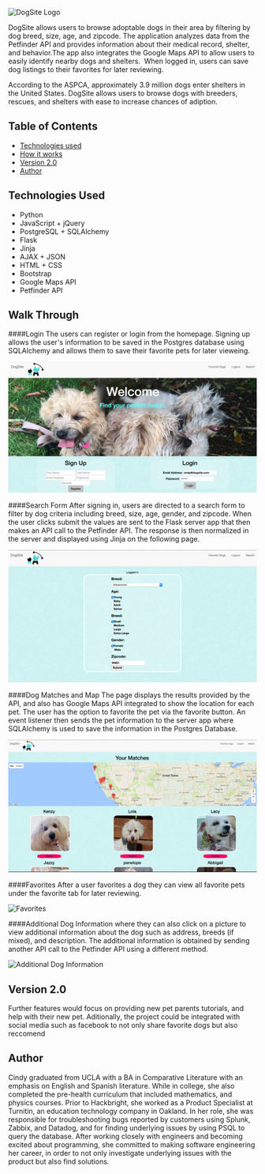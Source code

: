 ![DogSite Logo](/graphics/Doglogo.png")

DogSite allows users to browse adoptable dogs in their area by filtering by dog breed, size, age, and zipcode. The application analyzes data from the Petfinder API and provides information about their medical record, shelter, and behavior.The app also integrates the Google Maps API to allow users to easily identify nearby dogs and shelters.  When logged in, users can save dog listings to their favorites for later reviewing.  

According to the ASPCA, approximately 3.9 million dogs enter shelters in the United States. DogSite allows users to browse dogs with breeders, rescues, and shelters with ease to increase chances of adiption. 


## Table of Contents
* [Technologies used](#technologiesused)
* [How it works](#how)
* [Version 2.0](#v2)
* [Author](#author)


## <a name="technologiesused"></a>Technologies Used
* Python
* JavaScript + jQuery
* PostgreSQL + SQLAlchemy
* Flask
* Jinja
* AJAX + JSON
* HTML + CSS
* Bootstrap
* Google Maps API
* Petfinder API

## <a name="how"></a>Walk Through

####Login 
The users can register or login from the homepage. Signing up allows the user's information to be saved in the Postgres database using SQLAlchemy and allows them to save their favorite pets for later vieweing.

![Login](/graphics/homepage.png)

####Search Form
After signing in, users are directed to a search form to filter by dog criteria including breed, size, age, gender, and zipcode. When the user clicks submit the values are sent to the Flask server app that then makes an API call to the Petfinder API. The response is then normalized in the server and displayed using Jinja on the following page. 

![Search Form](/graphics/search_form.png)

####Dog Matches and Map
The page displays the results provided by the API, and also has Google Maps API integrated to show the location for each pet. The user has the option to favorite the pet via the favorite button. An event listener then sends the pet information to the server app where SQLAlchemy is used to save the information in the Postgres Database. 

![Dog Matches](/graphics/display_pets.png)

####Favorites
After a user favorites a dog they can view all favorite pets under the favorite tab for later reviewing.   

![Favorites](/graphics/favorites.gif)

####Additional Dog Information
where they can also click on a picture to view additional information about the dog such as address, breeds (if mixed), and description. The additional information is obtained by sending another API call to the Petfinder API using a different method.

![Additional Dog Information](/graphics/additional_info.gif)


## <a name="v2"></a>Version 2.0

Further features would focus on providing new pet parents tutorials, and help with their new pet. Aditionally, the project could be integrated with social media such as facebook to not only share favorite dogs but also reccomend


## <a name="author"></a>Author
Cindy graduated from UCLA with a BA in Comparative Literature with an emphasis on English and Spanish literature. While in college, she also completed the pre-health curriculum that included mathematics, and physics courses. Prior to Hackbright, she worked as a Product Specialist at Turnitin, an education technology company in Oakland. In her role, she was responsible for troubleshooting bugs reported by customers using Splunk, Zabbix, and Datadog, and for finding underlying issues by using PSQL to query the database. After working closely with engineers and becoming excited about programming, she committed to making software engineering her career, in order to not only investigate underlying issues with the product but also find solutions. 